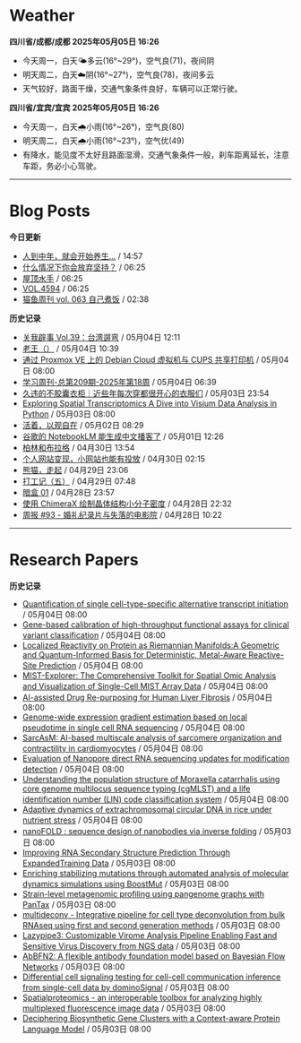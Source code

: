# Weather
<!--qweather:start-->
**四川省/成都/成都 2025年05月05日 16:26**
- 今天周一，白天🌤️多云(16°~29°)，空气良(71)，夜间阴
- 明天周二，白天☁️阴(16°~27°)，空气良(78)，夜间多云
- 天气较好，路面干燥，交通气象条件良好，车辆可以正常行驶。

**四川省/宜宾/宜宾 2025年05月05日 16:26**
- 今天周一，白天🌧️小雨(16°~26°)，空气良(80)
- 明天周二，白天🌧️小雨(16°~23°)，空气优(49)
- 有降水，能见度不太好且路面湿滑，交通气象条件一般，刹车距离延长，注意车距，务必小心驾驶。
<!--qweather:end-->
---
# Blog Posts
<!--rss-blogs:start-->
**今日更新**
- [人到中年，就会开始养生…](https://blog.douchi.space/middle-age-wellness/) / 14:57
- [什么情况下你会放弃坚持？](http://m.wufazhuce.com/question/4353) / 06:25
- [屋顶水手](http://m.wufazhuce.com/article/6782) / 06:25
- [VOL.4594](http://m.wufazhuce.com/one/4743) / 06:25
- [猫鱼周刊 vol. 063 自己煮饭](https://ameow.xyz/archives/weekly-063) / 02:38

**历史记录**
- [关我辟事 Vol.39：台湾遛弯](https://blog.douchi.space/spark-joy-digest-2025-4b/) / 05月04日 12:11
- [老王（）](https://hp-l.github.io/2025/05/04/103937/) / 05月04日 10:39
- [通过 Proxmox VE 上的 Debian Cloud 虚拟机与 CUPS 共享打印机](https://blog.gxres.net/posts/share-printer-through-vm-on-proxmox-ve-and-cups) / 05月04日 08:00
- [学习周刊-总第209期-2025年第18周](https://wiki.eryajf.net/pages/050366/) / 05月04日 06:39
- [久违的不胶囊衣柜｜近些年每次穿都很开心的衣服们](http://bamboobone9.com/favorite-purchases-2025/) / 05月03日 23:54
- [Exploring Spatial Transcriptomics A Dive into Visium Data Analysis in Python](https://divingintogeneticsandgenomics.com/post/python-visium/) / 05月03日 08:00
- [活着，以观自在](https://www.xiangshitan.com/post/3400.html) / 05月02日 08:29
- [谷歌的 NotebookLM 能生成中文播客了](http://www.ruanyifeng.com/blog/2025/05/notebooklm.html) / 05月01日 12:26
- [柏林和布拉格](https://www.skyue.com/25043013.html) / 04月30日 13:54
- [个人网站变现，小网站也能有投放](https://blog.ops-coffee.cn/r/side-hustle-personal-website-advertising-success.html) / 04月30日 02:15
- [熊猫，走起](https://www.xiangshitan.com/post/3399.html) / 04月29日 23:06
- [打工记（五）](https://yukieyun.net/roam/gravedigger-of-capitalism-05/) / 04月29日 07:48
- [暗盒 01](https://ameow.xyz/archives/film-roll-01) / 04月28日 23:57
- [使用 ChimeraX 绘制晶体结构小分子密度](https://xxu.do/posts/x-ray/Using-ChimeraX-to-plot-crystal-structure-small-molecule-density) / 04月28日 22:32
- [周报 #93 - 婚礼纪录片与失落的电影院](https://www.pseudoyu.com/posts/weekly_review_93) / 04月28日 10:22
<!--rss-blogs:end-->
---
# Research Papers
<!--rss-papers:start-->
**历史记录**
- [Quantification of single cell-type-specific alternative transcript initiation](https://www.biorxiv.org/content/10.1101/2025.04.29.651292v1?rss=1) / 05月04日 08:00
- [Gene-based calibration of high-throughput functional assays for clinical variant classification](https://www.biorxiv.org/content/10.1101/2025.04.29.651326v1?rss=1) / 05月04日 08:00
- [Localized Reactivity on Protein as Riemannian Manifolds:A Geometric and Quantum-Informed Basis for Deterministic, Metal-Aware Reactive-Site Prediction](https://www.biorxiv.org/content/10.1101/2025.04.29.651260v1?rss=1) / 05月04日 08:00
- [MIST-Explorer: The Comprehensive Toolkit for Spatial Omic Analysis and Visualization of Single-Cell MIST Array Data](https://www.biorxiv.org/content/10.1101/2025.04.29.650640v1?rss=1) / 05月04日 08:00
- [AI-assisted Drug Re-purposing for Human Liver Fibrosis](https://www.biorxiv.org/content/10.1101/2025.04.29.651320v1?rss=1) / 05月04日 08:00
- [Genome-wide expression gradient estimation based on local pseudotime in single cell RNA sequencing](https://www.biorxiv.org/content/10.1101/2025.05.01.650773v1?rss=1) / 05月04日 08:00
- [SarcAsM: AI-based multiscale analysis of sarcomere organization and contractility in cardiomyocytes](https://www.biorxiv.org/content/10.1101/2025.04.29.650605v1?rss=1) / 05月04日 08:00
- [Evaluation of Nanopore direct RNA sequencing updates for modification detection](https://www.biorxiv.org/content/10.1101/2025.05.01.651717v1?rss=1) / 05月04日 08:00
- [Understanding the population structure of Moraxella catarrhalis using core genome multilocus sequence typing (cgMLST) and a life identification number (LIN) code classification system](https://www.biorxiv.org/content/10.1101/2025.04.30.651387v1?rss=1) / 05月04日 08:00
- [Adaptive dynamics of extrachromosomal circular DNA in rice under nutrient stress](https://www.nature.com/articles/s41467-025-59572-x) / 05月04日 08:00
- [nanoFOLD : sequence design of nanobodies via inverse folding](https://www.biorxiv.org/content/10.1101/2025.04.29.651236v1?rss=1) / 05月03日 08:00
- [Improving RNA Secondary Structure Prediction Through ExpandedTraining Data](https://www.biorxiv.org/content/10.1101/2025.05.03.652028v1?rss=1) / 05月03日 08:00
- [Enriching stabilizing mutations through automated analysis of molecular dynamics simulations using BoostMut](https://www.biorxiv.org/content/10.1101/2025.04.29.651183v1?rss=1) / 05月03日 08:00
- [Strain-level metagenomic profiling using pangenome graphs with PanTax](https://www.biorxiv.org/content/10.1101/2025.04.29.651271v1?rss=1) / 05月03日 08:00
- [multideconv - Integrative pipeline for cell type deconvolution from bulk RNAseq using first and second generation methods](https://www.biorxiv.org/content/10.1101/2025.04.29.651220v1?rss=1) / 05月03日 08:00
- [Lazypipe3: Customizable Virome Analysis Pipeline Enabling Fast and Sensitive Virus Discovery from NGS data](https://www.biorxiv.org/content/10.1101/2025.04.29.651217v1?rss=1) / 05月03日 08:00
- [AbBFN2: A flexible antibody foundation model based on Bayesian Flow Networks](https://www.biorxiv.org/content/10.1101/2025.04.29.651170v1?rss=1) / 05月03日 08:00
- [Differential cell signaling testing for cell-cell communication inference from single-cell data by dominoSignal](https://www.biorxiv.org/content/10.1101/2025.05.02.651747v1?rss=1) / 05月03日 08:00
- [Spatialproteomics - an interoperable toolbox for analyzing highly multiplexed fluorescence image data](https://www.biorxiv.org/content/10.1101/2025.04.29.651202v1?rss=1) / 05月03日 08:00
- [Deciphering Biosynthetic Gene Clusters with a Context-aware Protein Language Model](https://www.biorxiv.org/content/10.1101/2025.04.29.651206v1?rss=1) / 05月03日 08:00
<!--rss-papers:end-->
